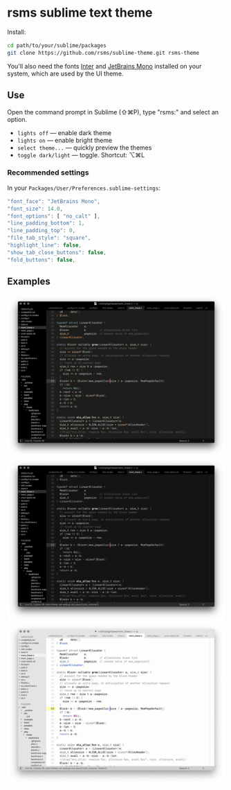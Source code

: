 # rsms sublime text theme

Install:

```sh
cd path/to/your/sublime/packages
git clone https://github.com/rsms/sublime-theme.git rsms-theme
```

You'll also need the fonts
[Inter](https://rsms.me/inter/) and
[JetBrains Mono](https://www.jetbrains.com/lp/mono/)
installed on your system, which are used by the UI theme.


## Use

Open the command prompt in Sublime (⇧⌘P), type "rsms:" and select an option.

- `lights off` — enable dark theme
- `lights on` — enable bright theme
- `select theme...` — quickly preview the themes
- `toggle dark/light` — toggle. Shortcut: ⌥⌘L


### Recommended settings

In your `Packages/User/Preferences.sublime-settings`:

```js
"font_face": "JetBrains Mono",
"font_size": 14.0,
"font_options": [ "no_calt" ],
"line_padding_bottom": 1,
"line_padding_top": 0,
"file_tab_style": "square",
"highlight_line": false,
"show_tab_close_buttons": false,
"fold_buttons": false,
```


## Examples

<img src="rsms-dark.png"><br>
<img src="rsms-dark-mono.png" title="Monochromatic version of the dark color scheme"><br>
<img src="rsms-bright.png">
